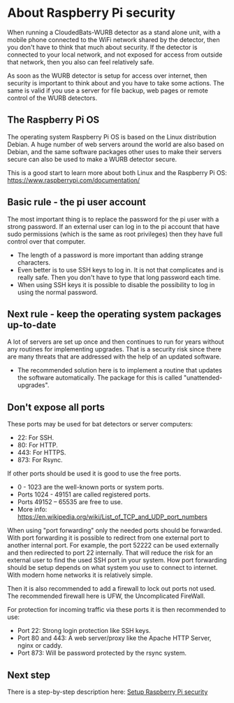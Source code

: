 # About Raspberry Pi security

When running a CloudedBats-WURB detector as a stand alone
unit, with a mobile phone connected to the WiFi network shared
by the detector, then you don't have to think that much about security.
If the detector is connected to your local network, and not exposed for
access from outside that network, then you also can feel relatively safe.

As soon as the WURB detector is setup for access over internet,
then security is important to think about and you have to take some actions.
The same is valid if you use a server for file backup, web pages or
remote control of the WURB detectors.

## The Raspberry Pi OS

The operating system Raspberry Pi OS is based on the Linux distribution
Debian. A huge number of web servers around the world are also based on
Debian, and the same software packages other uses to make their servers
secure can also be used to make a WURB detector secure.

This is a good start to learn more about both Linux and the Raspberry Pi OS:
<https://www.raspberrypi.com/documentation/>

## Basic rule - the pi user account

The most important thing is to replace the password for the pi user with a
strong password. If an external user can log in to the pi account that have
sudo permissions (which is the same as root privileges) then they have
full control over that computer.

- The length of a password is more important than adding strange characters.
- Even better is to use SSH keys to log in. It is not that complicates and
is really safe. Then you don't have to type that long password each time.
- When using SSH keys it is possible to disable the possibility to
log in using the normal password.

## Next rule - keep the operating system packages up-to-date

A lot of servers are set up once and then continues to run for years without
any routines for implementing upgrades. That is a security risk since
there are many threats that are addressed with the help of an updated software.

- The recommended solution here is to implement a routine that updates the
software automatically. The package for this is called "unattended-upgrades".

## Don't expose all ports

These ports may be used for bat detectors or server computers:

- 22: For SSH.
- 80: For HTTP.
- 443: For HTTPS.
- 873: For Rsync.

If other ports should be used it is good to use the free ports.

- 0 - 1023 are the well-known ports or system ports.
- Ports 1024 - 49151 are called registered ports.
- Ports 49152 – 65535 are free to use.
- More info: <https://en.wikipedia.org/wiki/List_of_TCP_and_UDP_port_numbers>

When using "port forwarding" only the needed ports should be forwarded.
With port forwarding it is possible to redirect from one external port to another internal port.
For example, the port 52222 can be used externally and then
redirected to port 22 internally.
That will reduce the risk for an external user to find the used SSH port in your
system.
How port forwarding should be setup depends on what system you use to connect
to internet. With modern home networks it is relatively simple.

Then it is also recommended to add a firewall to lock out ports not used.
The recommended firewall here is UFW, the Uncomplicated FireWall.

For protection for incoming traffic via these ports it is then
recommended to use:

- Port 22: Strong login protection like SSH keys.
- Port 80 and 443: A web server/proxy like the Apache HTTP Server, nginx or caddy.
- Port 873: Will be password protected by the rsync system.

## Next step

There is a step-by-step description here:
[Setup Raspberry Pi security](./setup_security.md)
